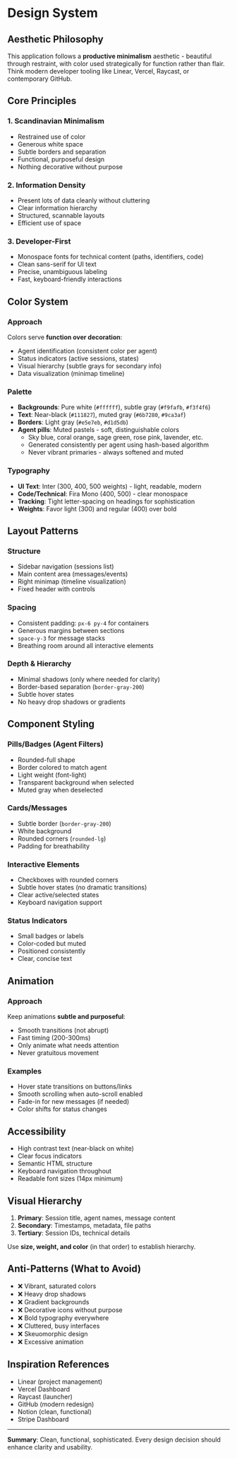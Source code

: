 # Design System

## Aesthetic Philosophy

This application follows a **productive minimalism** aesthetic - beautiful through restraint, with color used strategically for function rather than flair. Think modern developer tooling like Linear, Vercel, Raycast, or contemporary GitHub.

## Core Principles

### 1. Scandinavian Minimalism
- Restrained use of color
- Generous white space
- Subtle borders and separation
- Functional, purposeful design
- Nothing decorative without purpose

### 2. Information Density
- Present lots of data cleanly without cluttering
- Clear information hierarchy
- Structured, scannable layouts
- Efficient use of space

### 3. Developer-First
- Monospace fonts for technical content (paths, identifiers, code)
- Clean sans-serif for UI text
- Precise, unambiguous labeling
- Fast, keyboard-friendly interactions

## Color System

### Approach
Colors serve **function over decoration**:
- Agent identification (consistent color per agent)
- Status indicators (active sessions, states)
- Visual hierarchy (subtle grays for secondary info)
- Data visualization (minimap timeline)

### Palette
- **Backgrounds**: Pure white (`#ffffff`), subtle gray (`#f9fafb`, `#f3f4f6`)
- **Text**: Near-black (`#111827`), muted gray (`#6b7280`, `#9ca3af`)
- **Borders**: Light gray (`#e5e7eb`, `#d1d5db`)
- **Agent pills**: Muted pastels - soft, distinguishable colors
  - Sky blue, coral orange, sage green, rose pink, lavender, etc.
  - Generated consistently per agent using hash-based algorithm
  - Never vibrant primaries - always softened and muted

### Typography
- **UI Text**: Inter (300, 400, 500 weights) - light, readable, modern
- **Code/Technical**: Fira Mono (400, 500) - clear monospace
- **Tracking**: Tight letter-spacing on headings for sophistication
- **Weights**: Favor light (300) and regular (400) over bold

## Layout Patterns

### Structure
- Sidebar navigation (sessions list)
- Main content area (messages/events)
- Right minimap (timeline visualization)
- Fixed header with controls

### Spacing
- Consistent padding: `px-6 py-4` for containers
- Generous margins between sections
- `space-y-3` for message stacks
- Breathing room around all interactive elements

### Depth & Hierarchy
- Minimal shadows (only where needed for clarity)
- Border-based separation (`border-gray-200`)
- Subtle hover states
- No heavy drop shadows or gradients

## Component Styling

### Pills/Badges (Agent Filters)
- Rounded-full shape
- Border colored to match agent
- Light weight (font-light)
- Transparent background when selected
- Muted gray when deselected

### Cards/Messages
- Subtle border (`border-gray-200`)
- White background
- Rounded corners (`rounded-lg`)
- Padding for breathability

### Interactive Elements
- Checkboxes with rounded corners
- Subtle hover states (no dramatic transitions)
- Clear active/selected states
- Keyboard navigation support

### Status Indicators
- Small badges or labels
- Color-coded but muted
- Positioned consistently
- Clear, concise text

## Animation

### Approach
Keep animations **subtle and purposeful**:
- Smooth transitions (not abrupt)
- Fast timing (200-300ms)
- Only animate what needs attention
- Never gratuitous movement

### Examples
- Hover state transitions on buttons/links
- Smooth scrolling when auto-scroll enabled
- Fade-in for new messages (if needed)
- Color shifts for status changes

## Accessibility

- High contrast text (near-black on white)
- Clear focus indicators
- Semantic HTML structure
- Keyboard navigation throughout
- Readable font sizes (14px minimum)

## Visual Hierarchy

1. **Primary**: Session title, agent names, message content
2. **Secondary**: Timestamps, metadata, file paths
3. **Tertiary**: Session IDs, technical details

Use **size, weight, and color** (in that order) to establish hierarchy.

## Anti-Patterns (What to Avoid)

- ❌ Vibrant, saturated colors
- ❌ Heavy drop shadows
- ❌ Gradient backgrounds
- ❌ Decorative icons without purpose
- ❌ Bold typography everywhere
- ❌ Cluttered, busy interfaces
- ❌ Skeuomorphic design
- ❌ Excessive animation

## Inspiration References

- Linear (project management)
- Vercel Dashboard
- Raycast (launcher)
- GitHub (modern redesign)
- Notion (clean, functional)
- Stripe Dashboard

---

**Summary**: Clean, functional, sophisticated. Every design decision should enhance clarity and usability.
